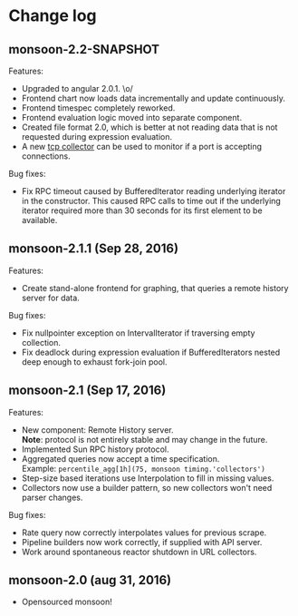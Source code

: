 Change log
====

monsoon-2.2-SNAPSHOT
----

Features:
- Upgraded to angular 2.0.1. \o/
- Frontend chart now loads data incrementally and update continuously.
- Frontend timespec completely reworked.
- Frontend evaluation logic moved into separate component.
- Created file format 2.0, which is better at not reading data that is not requested during expression evaluation.
- A new [tcp collector](doc/collectors/tcp.md) can be used to monitor if a port is accepting connections.

Bug fixes:
- Fix RPC timeout caused by BufferedIterator reading underlying iterator in the constructor.  This caused RPC calls to time out if the underlying iterator required more than 30 seconds for its first element to be available.

monsoon-2.1.1 (Sep 28, 2016)
----

Features:
- Create stand-alone frontend for graphing, that queries a remote history server for data.

Bug fixes:
- Fix nullpointer exception on IntervalIterator if traversing empty collection.
- Fix deadlock during expression evaluation if BufferedIterators nested deep enough to exhaust fork-join pool.

monsoon-2.1 (Sep 17, 2016)
----

Features:
- New component: Remote History server.  
  **Note**: protocol is not entirely stable and may change in the future.
- Implemented Sun RPC history protocol.
- Aggregated queries now accept a time specification.  
  Example: ``percentile_agg[1h](75, monsoon timing.'collectors')``
- Step-size based iterations use Interpolation to fill in missing values.
- Collectors now use a builder pattern, so new collectors won't need parser changes.

Bug fixes:
- Rate query now correctly interpolates values for previous scrape.
- Pipeline builders now work correctly, if supplied with API server.
- Work around spontaneous reactor shutdown in URL collectors.

monsoon-2.0 (aug 31, 2016)
----

- Opensourced monsoon!
